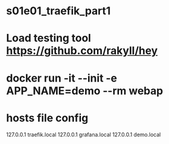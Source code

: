 # s01e01_traefik_part1

# Load testing tool https://github.com/rakyll/hey

# docker run -it --init -e APP_NAME=demo --rm webap

# hosts file config
127.0.0.1 traefik.local
127.0.0.1 grafana.local
127.0.0.1 demo.local